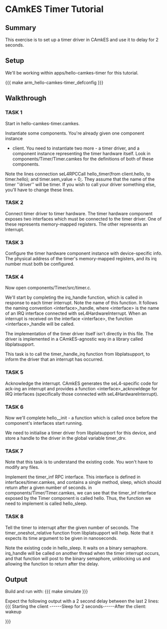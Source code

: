 # CAmkES Timer Tutorial


## Summary


This exercise is to set up a timer driver in CAmkES and use it to delay
for 2 seconds.

## Setup


We'll be working within apps/hello-camkes-timer for this tutorial.

{{{ make arm_hello-camkes-timer_defconfig }}}

## Walkthrough


### TASK 1


Start in hello-camkes-timer.camkes.

Instantiate some components. You're already given one component instance
- client. You need to instantiate two more - a timer driver, and a
component instance representing the timer hardware itself. Look in
components/Timer/Timer.camkes for the definitions of both of these
components.

Note the lines
connection seL4RPCCall hello_timer(from client.hello, to timer.hello);
and timer.sem_value = 0;. They assume that the name of the timer
''driver'' will be timer. If you wish to call your driver something
else, you'll have to change these lines.

### TASK 2


Connect timer driver to timer hardware. The timer hardware component
exposes two interfaces which must be connected to the timer driver. One
of these represents memory-mapped registers. The other represents an
interrupt.

### TASK 3


Configure the timer hardware component instance with device-specific
info. The physical address of the timer's memory-mapped registers, and
its irq number must both be configured.

### TASK 4


Now open components/Timer/src/timer.c.

We'll start by completing the irq_handle function, which is called in
response to each timer interrupt. Note the name of this function. It
follows the naming convention &lt;interface&gt;_handle, where
&lt;interface&gt; is the name of an IRQ interface connected with
seL4HardwareInterrupt. When an interrupt is received on the interface
&lt;interface&gt;, the function &lt;interface&gt;_handle will be
called.

The implementation of the timer driver itself isn't directly in this
file. The driver is implemented in a CAmkES-agnostic way in a library
called libplatsupport.

This task is to call the timer_handle_irq function from
libplatsupport, to inform the driver that an interrupt has occurred.

### TASK 5


Acknowledge the interrupt. CAmkES generates the seL4-specific code for
ack-ing an interrupt and provides a function
&lt;interface&gt;_acknowldege for IRQ interfaces (specifically those
connected with seL4HardwareInterrupt).

### TASK 6


Now we'll complete hello__init - a function which is called once
before the component's interfaces start running.

We need to initialise a timer driver from libplatsupport for this
device, and store a handle to the driver in the global variable
timer_drv.

### TASK 7


Note that this task is to understand the existing code. You won't have
to modify any files.

Implement the timer_inf RPC interface. This interface is defined in
interfaces/timer.camkes, and contains a single method, sleep, which
should return after a given number of seconds. in
components/Timer/Timer.camkes, we can see that the timer_inf interface
exposed by the Timer component is called hello. Thus, the function we
need to implement is called hello_sleep.

### TASK 8


Tell the timer to interrupt after the given number of seconds. The
timer_oneshot_relative function from libplatsupport will help. Note
that it expects its time argument to be given in nanoseconds.

Note the existing code in hello_sleep. It waits on a binary semaphore.
irq_handle will be called on another thread when the timer interrupt
occurs, and that function will post to the binary semaphore, unblocking
us and allowing the function to return after the delay.

## Output


Build and run with: {{{ make simulate }}}

Expect the following output with a 2 second delay between the last 2
lines: {{{ Starting the client ------Sleep for 2 seconds------After the
client: wakeup

}}}
